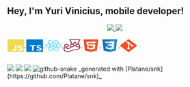 
<!--
**YuriVini/YuriVini** is a ✨ _special_ ✨ repository because its `README.md` (this file) appears on your GitHub profile.

Here are some ideas to get you started:

- 🔭 I’m currently working on ...
- 🌱 I’m currently learning ...
- 👯 I’m looking to collaborate on ...
- 🤔 I’m looking for help with ...
- 💬 Ask me about ...
- 📫 How to reach me: ...
- 😄 Pronouns: ...
- ⚡ Fun fact: ...
-->


## Hey, I'm Yuri Vinicius, mobile developer!
<div align="center">
  <a href="https://github.com/YuriVini">
  <img height="180em" src="https://github-readme-stats.vercel.app/api?username=YuriVini&show_icons=true&theme=ocean_dark&include_all_commits=true&count_private=true"/>
  <img height="180em" src="https://github-readme-stats.vercel.app/api/top-langs/?username=YuriVini&layout=compact&langs_count=7&theme=ocean_dark"/>
</div>
<div style="display: inline_block"><br>
  <img align="center" alt="Yuri-Js" height="30" width="40" src="https://raw.githubusercontent.com/devicons/devicon/master/icons/javascript/javascript-plain.svg">
  <img align="center" alt="Yuri-Ts" height="30" width="40" src="https://raw.githubusercontent.com/devicons/devicon/master/icons/typescript/typescript-plain.svg">
  <img align="center" alt="Yuri-React" height="30" width="40" src="https://raw.githubusercontent.com/devicons/devicon/master/icons/react/react-original.svg">
  <img align="center" alt="Yuri-Jest" height="30" width="40" src="https://raw.githubusercontent.com/devicons/devicon/master/icons/jest/jest-plain.svg">
  <img align="center" alt="Yuri-HTML" height="30" width="40" src="https://raw.githubusercontent.com/devicons/devicon/master/icons/html5/html5-original.svg">
  <img align="center" alt="Yuri-CSS" height="30" width="40" src="https://raw.githubusercontent.com/devicons/devicon/master/icons/css3/css3-original.svg">
  <img align="center" alt="Yuri-GIT" height="30" width="40" src="https://raw.githubusercontent.com/devicons/devicon/master/icons/git/git-original.svg">
</div>
  
  ##
 
<div> 
  <a href="https://www.instagram.com/yurivinicius00/" target="_blank"><img src="https://img.shields.io/badge/-Instagram-%23E4405F?style=for-the-badge&logo=instagram&logoColor=white" target="_blank"></a>
  <a href="mailto:yuri.ybgt.yfo@gmail.com"><img src="https://img.shields.io/badge/-Gmail-%23333?style=for-the-badge&logo=gmail&logoColor=white" target="_blank"></a>
  <a href="https://www.linkedin.com/in/yuri-vinicius-/" target="_blank"><img src="https://img.shields.io/badge/-LinkedIn-%230077B5?style=for-the-badge&logo=linkedin&logoColor=white" target="_blank"></a> 
 
  <picture>
    <source media="(prefers-color-scheme: dark)" srcset="github-snake-dark.svg" />
    <source media="(prefers-color-scheme: light)" srcset="github-snake.svg" />
    <img alt="github-snake" src="github-snake.svg" />
  </picture>
   _generated with [Platane/snk](https://github.com/Platane/snk)_
</div>
